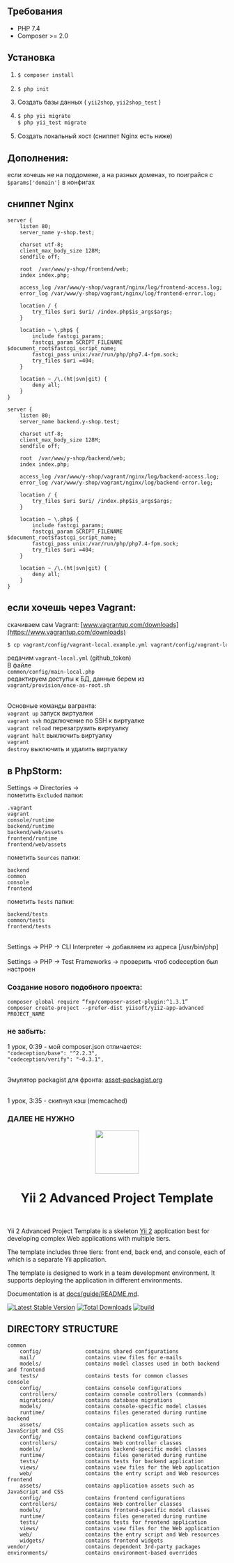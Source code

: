 ## Требования

- PHP 7.4
- Composer >= 2.0

## Установка

1. ```sh
   $ composer install
   ```

2. ```sh
   $ php init
   ```

3. Создать базы данных ( <code>yii2shop</code>, <code>yii2shop_test</code> )

4. ```sh
   $ php yii migrate
   $ php yii_test migrate
   ```

5. Создать локальный хост (сниппет Nginx есть ниже)

## Дополнения:

если хочешь не на поддомене, а на разных доменах, то поиграйся с <code>$params['domain']</code> в конфигах

## сниппет Nginx

    server {
        listen 80;
        server_name y-shop.test;
      
        charset utf-8;
        client_max_body_size 128M;
        sendfile off;
      
        root  /var/www/y-shop/frontend/web;
        index index.php;
      
        access_log /var/www/y-shop/vagrant/nginx/log/frontend-access.log;
        error_log /var/www/y-shop/vagrant/nginx/log/frontend-error.log;
      
        location / {
            try_files $uri $uri/ /index.php$is_args$args;
        }
      
        location ~ \.php$ {
            include fastcgi_params;
            fastcgi_param SCRIPT_FILENAME $document_root$fastcgi_script_name;
            fastcgi_pass unix:/var/run/php/php7.4-fpm.sock;
            try_files $uri =404;
        }
      
        location ~ /\.(ht|svn|git) {
            deny all;
        }
    }

    server {
        listen 80;
        server_name backend.y-shop.test;
      
        charset utf-8;
        client_max_body_size 128M;
        sendfile off;
      
        root  /var/www/y-shop/backend/web;
        index index.php;
      
        access_log /var/www/y-shop/vagrant/nginx/log/backend-access.log;
        error_log /var/www/y-shop/vagrant/nginx/log/backend-error.log;
      
        location / {
            try_files $uri $uri/ /index.php$is_args$args;
        }
      
        location ~ \.php$ {
            include fastcgi_params;
            fastcgi_param SCRIPT_FILENAME $document_root$fastcgi_script_name;
            fastcgi_pass unix:/var/run/php/php7.4-fpm.sock;
            try_files $uri =404;
        }
      
        location ~ /\.(ht|svn|git) {
            deny all;
        }
    }

## если хочешь через Vagrant:

скачиваем сам Vagrant: [www.vagrantup.com/downloads](https://www.vagrantup.com/downloads) <br>
```sh
$ cp vagrant/config/vagrant-local.example.yml vagrant/config/vagrant-local.yml
```
редачим <code>vagrant-local.yml</code> (github_token)<br>
В файле<br>
<code>common/config/main-local.php</code><br>
редактируем доступы к БД, данные берем из<br>
<code>vagrant/provision/once-as-root.sh</code> <br><br>

Основные команды вагранта:<br>
<code>vagrant up</code> запуск виртуалки<br>
<code>vagrant ssh</code> подключение по SSH к виртуалке<br>
<code>vagrant reload</code> перезагрузить виртуалку<br>
<code>vagrant halt</code> выключить виртуалку<br>
<code>vagrant destroy</code> выключить и удалить виртуалку

## в PhpStorm:
Settings -> Directories -><br>
пометить <code>Excluded</code> папки:

    .vagrant
    vagrant
    console/runtime
    backend/runtime
    backend/web/assets
    frontend/runtime
    frontend/web/assets

пометить <code>Sources</code> папки:

    backend
    common
    console
    frontend

пометить <code>Tests</code> папки:

    backend/tests
    common/tests
    frontend/tests

<br>
Settings -> PHP -> CLI Interpreter -> добавляем из адреса [/usr/bin/php]<br><br>
Settings -> PHP -> Test Frameworks -> проверить чтоб codeception был настроен

### Создание нового подобного проекта:

    composer global require “fxp/composer-asset-plugin:^1.3.1”
    composer create-project --prefer-dist yiisoft/yii2-app-advanced PROJECT_NAME

### не забыть:
1 урок, 0:39 - мой composer.json отличается:<br>
<code>"codeception/base": "^2.2.3",</code><br>
<code>"codeception/verify": "~0.3.1",</code><br><br>
 
Эмулятор packagist для фронта: [asset-packagist.org](https://asset-packagist.org/)
<br><br>

1 урок, 3:35 - скипнул кэш (memcached)


### ДАЛЕЕ НЕ НУЖНО

<p align="center">
    <a href="https://github.com/yiisoft" target="_blank">
        <img src="https://avatars0.githubusercontent.com/u/993323" height="100px">
    </a>
    <h1 align="center">Yii 2 Advanced Project Template</h1>
    <br>
</p>

Yii 2 Advanced Project Template is a skeleton [Yii 2](http://www.yiiframework.com/) application best for
developing complex Web applications with multiple tiers.

The template includes three tiers: front end, back end, and console, each of which
is a separate Yii application.

The template is designed to work in a team development environment. It supports
deploying the application in different environments.

Documentation is at [docs/guide/README.md](docs/guide/README.md).

[![Latest Stable Version](https://img.shields.io/packagist/v/yiisoft/yii2-app-advanced.svg)](https://packagist.org/packages/yiisoft/yii2-app-advanced)
[![Total Downloads](https://img.shields.io/packagist/dt/yiisoft/yii2-app-advanced.svg)](https://packagist.org/packages/yiisoft/yii2-app-advanced)
[![build](https://github.com/yiisoft/yii2-app-advanced/workflows/build/badge.svg)](https://github.com/yiisoft/yii2-app-advanced/actions?query=workflow%3Abuild)

DIRECTORY STRUCTURE
-------------------

```
common
    config/              contains shared configurations
    mail/                contains view files for e-mails
    models/              contains model classes used in both backend and frontend
    tests/               contains tests for common classes    
console
    config/              contains console configurations
    controllers/         contains console controllers (commands)
    migrations/          contains database migrations
    models/              contains console-specific model classes
    runtime/             contains files generated during runtime
backend
    assets/              contains application assets such as JavaScript and CSS
    config/              contains backend configurations
    controllers/         contains Web controller classes
    models/              contains backend-specific model classes
    runtime/             contains files generated during runtime
    tests/               contains tests for backend application    
    views/               contains view files for the Web application
    web/                 contains the entry script and Web resources
frontend
    assets/              contains application assets such as JavaScript and CSS
    config/              contains frontend configurations
    controllers/         contains Web controller classes
    models/              contains frontend-specific model classes
    runtime/             contains files generated during runtime
    tests/               contains tests for frontend application
    views/               contains view files for the Web application
    web/                 contains the entry script and Web resources
    widgets/             contains frontend widgets
vendor/                  contains dependent 3rd-party packages
environments/            contains environment-based overrides
```
